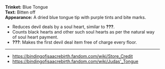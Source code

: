 **Trinket:** Blue Tongue
<br>
**Text:** Bitten off
<br>
**Appearance:** A dried blue tongue tip with purple tints and bite marks.

- Reduces devil deals by a soul heart, similar to **???**.
- Counts black hearts and other such soul hearts as per the natural way of soul heart payment.
- **???**: Makes the first devil deal item free of charge every floor.

-----

- https://bindingofisaacrebirth.fandom.com/wiki/Store_Credit
- https://bindingofisaacrebirth.fandom.com/wiki/Judas'_Tongue